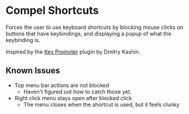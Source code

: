 # Compel Shortcuts

Forces the user to use keyboard shortcuts by blocking mouse clicks on buttons that have keybindings, and displaying a popup of what the keybinding is.

Inspired by the [Key Promoter](https://plugins.jetbrains.com/plugin/1003) plugin by Dmitry Kashin.

## Known Issues

* Top menu bar actions are not blocked
    * Haven't figured out how to catch those yet.
* Right click menu stays open after blocked click
    * The menu closes when the shortcut is used, but it feels clunky